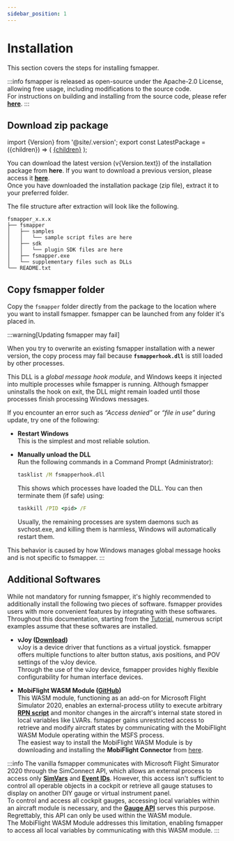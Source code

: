 ```yaml
---
sidebar_position: 1
---
```


# Installation

This section covers the steps for installing fsmapper.

:::info
fsmapper is released as open-source under the Apache-2.0 License, allowing free usage, including modifications to the source code. <br/>
For instructions on building and installing from the source code, please refer [**here**](https://github.com/opiopan/fsmapper#how-to-build-and-install).
:::

## Download zip package

import {Version} from '@site/.version';
export const LatestPackage = ({children}) => (
    <a href={Version.package}>{children}</a>
);

You can download <LatestPackage>the latest version (v{Version.text})</LatestPackage> of the installation package from <LatestPackage>**here**</LatestPackage>.
If you want to download a previous version, please access it [**here**](https://github.com/opiopan/fsmapper/releases).<br/>
Once you have downloaded the installation package (zip file), extract it to your preferred folder.

The file structure after extraction will look like the following.

```
fsmapper_x.x.x
├── fsmapper
│   ├── samples
│   │   └── sample script files are here
│   ├── sdk
│   │   └── plugin SDK files are here
│   ├── fsmapper.exe
│   └── supplementary files such as DLLs
└── README.txt
```

## Copy fsmapper folder
Copy the ```fsmapper``` folder directly from the package to the location where you want to install fsmapper. 
fsmapper can be launched from any folder it's placed in.

:::warning[Updating fsmapper may fail]

When you try to overwrite an existing fsmapper installation with a newer version, the copy process may fail because **`fsmapperhook.dll`** is still loaded by other processes.

This DLL is a *global message hook module*, and Windows keeps it injected into multiple processes while fsmapper is running. Although fsmapper uninstalls the hook on exit, the DLL might remain loaded until those processes finish processing Windows messages.

If you encounter an error such as *“Access denied”* or *“file in use”* during update, try one of the following:

- **Restart Windows**<br/>
    This is the simplest and most reliable solution.  
- **Manually unload the DLL**<br/>
    Run the following commands in a Command Prompt (Administrator):

   ```cmd
   tasklist /M fsmapperhook.dll
   ```

   This shows which processes have loaded the DLL. You can then terminate them (if safe) using:

   ```cmd
   taskkill /PID <pid> /F
   ```

   Usually, the remaining processes are system daemons such as svchost.exe, and killing them is harmless, Windows will automatically restart them.

This behavior is caused by how Windows manages global message hooks and is not specific to fsmapper.
:::

## Additional Softwares
While not mandatory for running fsmapper, it's highly recommended to additionally install the following two pieces of software. 
fsmapper provides users with more convenient features by integrating with these softwares.
Throughout this documentation, starting from the [Tutorial](tutorial), numerous script examples assume that these softwares are installed.

- **vJoy ([Download](https://sourceforge.net/projects/vjoystick))**<br/>
    vJoy is a device driver that functions as a virtual joystick. 
    fsmapper offers multiple functions to alter button status, axis positions, and POV settings of the vJoy device. <br/>
    Through the use of the vJoy device, fsmapper provides highly flexible configurability for human interface devices.

- **MobiFlight WASM Module ([GitHub](https://github.com/MobiFlight/MobiFlight-WASM-Module))**<br/>
    This WASM module, functioning as an add-on for Microsoft Flight Simulator 2020, 
    enables an external-process utility to execute arbitrary [**RPN script**](https://docs.flightsimulator.com/html/Additional_Information/Reverse_Polish_Notation.htm) and monitor changes in the aircraft's internal state stored in local variables like LVARs.
    fsmapper gains unrestricted access to retrieve and modify aircraft states by communicating with the MobiFlight WASM Module operating within the MSFS process.<br/>
    The easiest way to install the MobiFlight WASM Module is by downloading and installing the **MobiFlight Connector** from [here](https://www.mobiflight.com/en/download.html).

:::info
The vanilla fsmapper communicates with Microsoft Flight Simurator 2020 through the SimConnect API, which allows an external process to access only
[**SimVars**](https://docs.flightsimulator.com/html/Programming_Tools/SimVars/Simulation_Variables.htm) and
[**Event IDs**](https://docs.flightsimulator.com/html/Programming_Tools/Event_IDs/Event_IDs.htm). 
However, this access isn't sufficient to control all operable objects in a cockpit or retrieve all gauge statuses to display on another DIY gauge or virtual instrument panel.<br/>
To control and access all cockpit gauges, accessing local variables within an aircraft module is necessary, and the [**Gauge API**](https://docs.flightsimulator.com/html/Programming_Tools/WASM/Gauge_API/Gauge_API.htm) serves this purpose. Regrettably, this API can only be used within the WASM module.<br/>
The MobiFlight WASM Module addresses this limitation, enabling fsmapper to access all local variables by communicating with this WASM module.
:::

